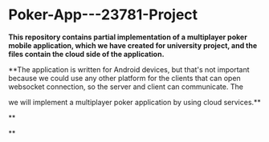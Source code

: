 # Poker-App---23781-Project





**This repository contains partial implementation of a multiplayer poker mobile application, which
  we have created for university project, and the files contain the cloud side of the application.**
  
**The application is written for Android devices, but that's not important because we could use any other
  platform for the clients that can open websocket connection, so the server and client can communicate.
  The 
  

  
we will implement a multiplayer poker application by using cloud services.** 








**

 **

  
  
